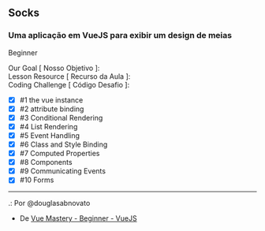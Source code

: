 ## Socks
### Uma aplicação em VueJS para exibir um design de meias

Beginner

Our Goal [ Nosso Objetivo ]:<br/>
Lesson Resource [ Recurso da Aula ]:<br/>
Coding Challenge [ Código Desafio ]:

- [x] #1 the vue instance
- [x] #2 attribute binding 
- [x] #3 Conditional Rendering 
- [x] #4 List Rendering  
- [x] #5 Event Handling 
- [x] #6 Class and Style Binding   
- [x] #7 Computed Properties   
- [x] #8 Components
- [x] #9 Communicating Events  
- [x] #10 Forms
---

.: Por @douglasabnovato
- De [Vue Mastery - Beginner - VueJS](https://www.vuemastery.com/courses-path/beginner)